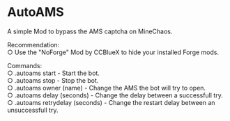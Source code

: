 # AutoAMS
A simple Mod to bypass the AMS captcha on MineChaos.

Recommendation:   
○ Use the "NoForge" Mod by CCBlueX to hide your installed Forge mods.

Commands:       
○ .autoams start - Start the bot.     
○ .autoams stop - Stop the bot.   
○ .autoams owner (name) - Change the AMS the bot will try to open.      
○ .autoams delay (seconds) - Change the delay between a successfull try.    
○ .autoams retrydelay (seconds) - Change the restart delay between an unsuccessfull try. 
